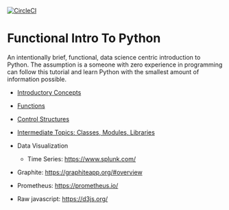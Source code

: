 [![CircleCI](https://circleci.com/gh/noahgift/functional_intro_to_python.svg?style=svg&circle-token=d3ccec4d9ec6d4f1052ec528e22dc26554502cde)](https://circleci.com/gh/noahgift/functional_intro_to_python)

# Functional Intro To Python
An intentionally brief, functional, data science centric introduction to Python.  The assumption is a someone with zero experience in programming can follow this tutorial and learn Python with the smallest amount of information possible.

  * [Introductory Concepts](https://github.com/noahgift/functional_intro_to_python/blob/master/notebooks/Functional_Introduction_To_Python_Section_1(Introductory_Concepts).ipynb)
  
  * [Functions](https://github.com/noahgift/functional_intro_to_python/blob/master/notebooks/Functional_Introduction_To_Python_Section_2(Functions).ipynb)
 * [Control Structures](https://github.com/noahgift/functional_intro_to_python/blob/master/notebooks/Functional_Introduction_To_Python_Section_3(Control_Structures).ipynb)
* [Intermediate Topics:  Classes, Modules, Libraries](https://github.com/noahgift/functional_intro_to_python/blob/master/notebooks/Functional_Introduction_To_Python_Section_4(Intermediate_Topics).ipynb)

* Data Visualization

  - Time Series:
 https://www.splunk.com/

 - Graphite:  https://graphiteapp.org/#overview

 - Prometheus:  https://prometheus.io/

 - Raw javascript:  https://d3js.org/

